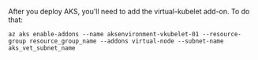 After you deploy AKS, you'll need to add the virtual-kubelet add-on. To do that:

```
az aks enable-addons --name aksenvironment-vkubelet-01 --resource-group resource_group_name --addons virtual-node --subnet-name aks_vet_subnet_name
```